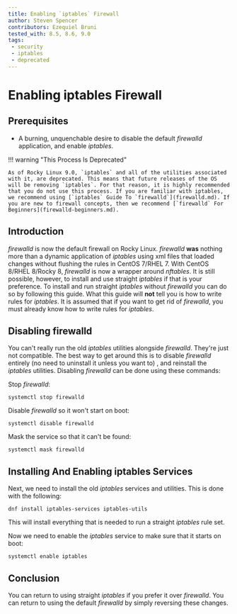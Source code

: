 ```yaml
---
title: Enabling `iptables` Firewall
author: Steven Spencer
contributors: Ezequiel Bruni
tested_with: 8.5, 8.6, 9.0
tags:
 - security
 - iptables
 - deprecated
---
```


# Enabling iptables Firewall

## Prerequisites

* A burning, unquenchable desire to disable the default _firewalld_ application, and enable _iptables_.

!!! warning "This Process Is Deprecated"

    As of Rocky Linux 9.0, `iptables` and all of the utilities associated with it, are deprecated. This means that future releases of the OS will be removing `iptables`. For that reason, it is highly recommended that you do not use this process. If you are familiar with iptables, we recommend using [`iptables` Guide To `firewalld`](firewalld.md). If you are new to firewall concepts, then we recommend [`firewalld` For Beginners](firewalld-beginners.md).

## Introduction

_firewalld_ is now the default firewall on Rocky Linux. _firewalld_ **was** nothing more than a dynamic application of _iptables_ using xml files that loaded changes without flushing the rules in CentOS 7/RHEL 7.  With CentOS 8/RHEL 8/Rocky 8, _firewalld_ is now a wrapper around _nftables_. It is still possible, however, to install and use straight _iptables_ if that is your preference. To install and run straight _iptables_ without _firewalld_ you can do so by following this guide. What this guide will **not** tell you is how to write rules for _iptables_. It is assumed that if you want to get rid of _firewalld_, you must already know how to write rules for _iptables_.

## Disabling firewalld

You can't really run the old _iptables_ utilities alongside _firewalld_. They're just not compatible. The best way to get around this is to disable _firewalld_ entirely (no need to uninstall it unless you want to) , and reinstall the _iptables_ utilities. Disabling _firewalld_ can be done using these commands:

Stop _firewalld_:

`systemctl stop firewalld`

Disable _firewalld_ so it won't start on boot:

`systemctl disable firewalld`

Mask the service so that it can't be found:

`systemctl mask firewalld`

## Installing And Enabling iptables Services

Next, we need to install the old _iptables_ services and utilities. This is done with the following:

`dnf install iptables-services iptables-utils`

This will install everything that is needed to run a straight _iptables_ rule set.

Now we need to enable the _iptables_ service to make sure that it starts on boot:

`systemctl enable iptables`

## Conclusion

You can return to using straight _iptables_ if you prefer it over _firewalld_. You can return to using the default _firewalld_ by simply reversing these changes.
